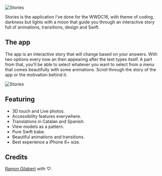 ![Stories](https://github.com/RamonGilabert/Stories/blob/master/Resources/header.png)

Stories is the application I've done for the WWDC16, with theme of coding, darkness but lights with a moon that guide you through an interactive story full of animations, transitions, design and Swift.

## The app

The app is an interactive story that will change based on your answers. With two options every now an then appearing after the text types itself. A part from that, you'll be able to select whatever you want to select from a menu that comes beautifully with some animations. Scroll through the story of the app or the motivation behind it.

![Stories](https://github.com/RamonGilabert/Stories/blob/master/Resources/first.png)

## Featuring

- 3D touch and Live photos.
- Accessibility features everywhere.
- Translations in Catalan and Spanish.
- View models as a pattern.
- Pure Swift babe.
- Beautiful animations and transitions.
- Best experience a iPhone 6+ size.

## Credits

[Ramon Gilabert](https://www.twitter.com/RamonGilabert) with ♡.
